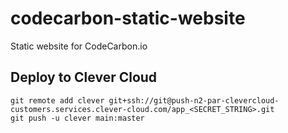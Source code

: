 # codecarbon-static-website

Static website for CodeCarbon.io

## Deploy to Clever Cloud

```
git remote add clever git+ssh://git@push-n2-par-clevercloud-customers.services.clever-cloud.com/app_<SECRET_STRING>.git
git push -u clever main:master
```
